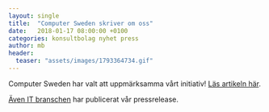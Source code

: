 ```yaml
---
layout: single
title:  "Computer Sweden skriver om oss"
date:   2018-01-17 08:00:00 +0100
categories: konsultbolag nyhet press
author: mb
header:
  teaser: "assets/images/1793364734.gif"
---
```

Computer Sweden har valt att uppmärksamma vårt initiativ! [Läs artikeln här](https://computersweden.idg.se/2.2683/1.696092/it-konsulter-kooperativ).

[Även IT branschen](https://itbranschen.idg.se/2018/01/16/kooperativt-it-konsultbolag-satsar-i-goteborg/) har publicerat vår pressrelease.